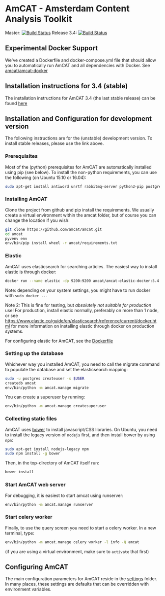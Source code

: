 AmCAT - Amsterdam Content Analysis Toolkit
==========================================

Master: [![Build Status](https://travis-ci.org/amcat/amcat.png?branch=master)](https://travis-ci.org/amcat/amcat) Release 3.4: [![Build Status](https://travis-ci.org/amcat/amcat.png?branch=release-3.3)](https://travis-ci.org/amcat/amcat)

## Experimental Docker Support

We've created a Dockerfile and docker-compose.yml file that should allow you to automatically run AmCAT and all dependencies with Docker. See [amcat/amcat-docker](http://github.com/amcat/amcat-docker)


## Installation instructions for 3.4 (stable)

The installation instructions for AmCAT 3.4 (the last stable release) can be found 
[here](https://github.com/amcat/amcat/blob/release-3.4/README.md)


## Installation and Configuration for development version

The following instructions are for the (unstable) development version. 
To install stable releases, please use the link above.


### Prerequisites

Most of the (python) prerequisites for AmCAT are automatically installed using pip (see below). To install the non-python requirements, you can use the following (on Ubuntu 15.10 or 16.04):

```sh
sudo apt-get install antiword unrtf rabbitmq-server python3-pip postgresql postgresql-contrib python3-venv git postgresql-server-dev-9.5 python3-dev libxml2-dev libxslt-dev graphviz pspp redis-server r-base python3-lxml python3-amqplib python3-psycopg2 python3-requests python3-pygments docker.io
```


### Installing AmCAT 

Clone the project from github and pip install the requirements. 
We usually create a virtual environment within the amcat folder, but of course you can change the location if you wish:

```sh
git clone https://github.com/amcat/amcat.git
cd amcat
pyvenv env
env/bin/pip install wheel -r amcat/requirements.txt
```

### Elastic

AmCAT uses elasticsearch for searching articles. The easiest way to install elastic is through docker:

```sh
docker run --name elastic -dp 9200:9200 amcat/amcat-elastic-docker:5.4.3
```

Note: depending on your system settings, you might have to run docker with `sudo docker ...`

Note 2: This is fine for testing, but *absolutely not suitable for production* use! For production, install elastic normally, preferably on more than 1 node, or see https://www.elastic.co/guide/en/elasticsearch/reference/current/docker.html for more information on installing elastic through docker on production systems. 

For configuring elastic for AmCAT, see the [Dockerfile](https://github.com/amcat/amcat-elastic-docker/blob/master/Dockerfile)

### Setting up the database

Whichever way you installed AmCAT, you need to call the migrate command to populate the database and set the elasticsearch mapping:

```sh
sudo -u postgres createuser -s $USER
createdb amcat
env/bin/python -m amcat.manage migrate
```

You can create a superuser by running:

```sh
env/bin/python -m amcat.manage createsuperuser
```

### Collecting static files

AmCAT uses [bower](http://bower.io/) to install javascript/CSS libraries. On Ubuntu, you need to install the legacy version of `nodejs` first, and then install bower by using `npm`:

```sh
sudo apt-get install nodejs-legacy npm
sudo npm install -g bower
```

Then, in the top-directory of AmCAT itself run:

```sh
bower install
```


### Start AmCAT web server

For debugging, it is easiest to start amcat using runserver:

```sh
env/bin/python -m amcat.manage runserver
```

### Start celery worker

Finally, to use the query screen you need to start a celery worker. In a new terminal, type:

```sh
env/bin/python -m amcat.manage celery worker -l info -Q amcat
```

(if you are using a virtual environment, make sure to `activate` that first)

## Configuring AmCAT

The main configuration parameters for AmCAT reside in the [settings](https://github.com/amcat/amcat/tree/master/settings) folder. In many places, these settings are defaults that can be overridden with environment variables. 
